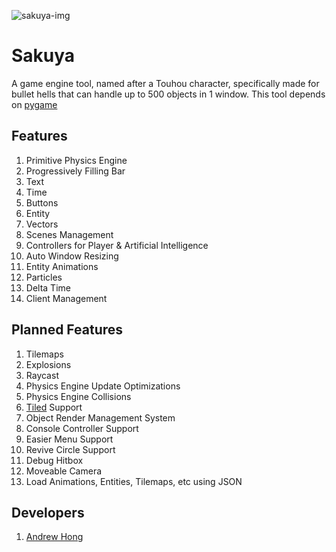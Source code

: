 ![sakuya-img](https://c4.wallpaperflare.com/wallpaper/802/75/784/anime-anime-girls-izayoi-sakuya-touhou-wallpaper-preview.jpg)

# Sakuya
A game engine tool, named after a Touhou character, specifically made for bullet hells that can handle up to 500 objects in 1 window. This tool depends on [pygame](https://www.pygame.org/)

## Features
1. Primitive Physics Engine
2. Progressively Filling Bar
3. Text
4. Time
5. Buttons
6. Entity
7. Vectors
8. Scenes Management
9. Controllers for Player & Artificial Intelligence
10. Auto Window Resizing
11. Entity Animations
12. Particles
13. Delta Time
14. Client Management

## Planned Features
1. Tilemaps
2. Explosions
3. Raycast
4. Physics Engine Update Optimizations
5. Physics Engine Collisions
6. [Tiled](https://www.mapeditor.org/) Support
7. Object Render Management System
8. Console Controller Support
9. Easier Menu Support
10. Revive Circle Support
11. Debug Hitbox
12. Moveable Camera
13. Load Animations, Entities, Tilemaps, etc using JSON

## Developers
1. [Andrew Hong](https://github.com/novialriptide)
